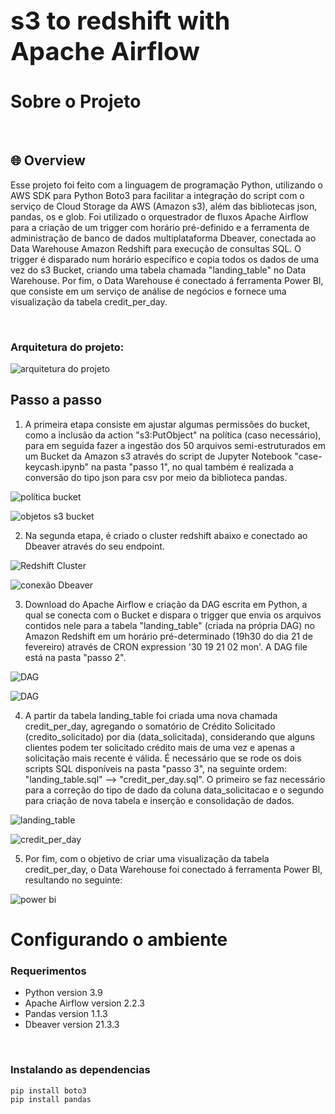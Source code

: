 <div style="font-size:20px">
  <h1>s3 to redshift with Apache Airflow </h1>
</div>

# Sobre o Projeto

<br/>

## 🌐 Overview

Esse projeto foi feito com a linguagem de programação Python, utilizando o AWS SDK para Python Boto3 para facilitar a integração do script com o serviço de Cloud Storage da AWS (Amazon s3), além das bibliotecas json, pandas, os e glob.
Foi utilizado o orquestrador de fluxos Apache Airflow para a criação de um trigger com horário pré-definido e a ferramenta de administração de banco de dados multiplataforma Dbeaver, conectada ao Data Warehouse Amazon Redshift para execução de consultas SQL. O trigger é disparado num horário específico e copia todos os dados de uma vez do s3 Bucket, criando uma tabela chamada "landing_table" no Data Warehouse.
Por fim, o Data Warehouse é conectado á ferramenta Power BI, que consiste em um serviço de análise de negócios e fornece uma visualização da tabela credit_per_day.

<br/>

### Arquitetura do projeto:

![arquitetura do projeto](https://i.imgur.com/jepb5AO.png)

## Passo a passo
1. A primeira etapa consiste em ajustar algumas permissões do bucket, como a inclusão da action "s3:PutObject" na política (caso necessário), para em seguida fazer a ingestão dos 50 arquivos semi-estruturados em um Bucket da Amazon s3 através do script de Jupyter Notebook "case-keycash.ipynb" na pasta "passo 1", no qual também é realizada a conversão do tipo json para csv por meio da biblioteca pandas.

![política bucket](https://i.imgur.com/FgASFtB.png)

![objetos s3 bucket](https://i.imgur.com/UuJ2kER.png)

2. Na segunda etapa, é criado o cluster redshift abaixo e conectado ao Dbeaver através do seu endpoint.

![Redshift Cluster](https://i.imgur.com/Whq71se.png)

![conexão Dbeaver](https://i.imgur.com/zs6cVj3.png)

3. Download do Apache Airflow e criação da DAG escrita em Python, a qual se conecta com o Bucket e dispara o trigger que envia os arquivos contidos nele para a tabela "landing_table" (criada na própria DAG) no Amazon Redshift em um horário pré-determinado (19h30 do dia 21 de fevereiro) através de CRON expression '30 19 21 02 mon'. A DAG file está na pasta "passo 2".

![DAG](https://i.imgur.com/F4Ryf0m.png)

![DAG](https://i.imgur.com/KiGc6wG.png)

4. A partir da tabela landing_table foi criada uma nova chamada credit_per_day, agregando o somatório de Crédito Solicitado (credito_solicitado) por dia (data_solicitada), considerando que alguns clientes podem ter solicitado crédito mais de uma vez e apenas a solicitação mais recente é válida. É necessário que se rode os dois scripts SQL disponíveis na pasta "passo 3", na seguinte ordem: "landing_table.sql" --> "credit_per_day.sql". O primeiro se faz necessário para a correção do tipo de dado da coluna data_solicitacao e o segundo para criação de nova tabela e inserção e consolidação de dados.

![landing_table](https://i.imgur.com/CsqbOtG.png)

![credit_per_day](https://i.imgur.com/5Jt4qdd.png)

5. Por fim, com o objetivo de criar uma visualização da tabela credit_per_day, o Data Warehouse foi conectado á ferramenta Power BI, resultando no seguinte:

![power bi](https://i.imgur.com/nU7NvGr.png)


# Configurando o ambiente

### Requerimentos

- Python version 3.9
- Apache Airflow version 2.2.3
- Pandas version 1.1.3
- Dbeaver version 21.3.3


 <br/>

### Instalando as dependencias

```
pip install boto3
pip install pandas
```

<br/>

